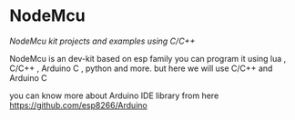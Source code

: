 # NodeMcu

 *NodeMcu kit projects and examples using C/C++*



NodeMcu is an dev-kit based on esp family you can program it using lua , C/C++ , Arduino C , python and more.
but here we will use C/C++ and Arduino C 

you can know more about Arduino IDE library from here 
https://github.com/esp8266/Arduino
